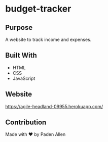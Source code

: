 # budget-tracker

## Purpose
A website to track income and expenses.

## Built With
* HTML
* CSS
* JavaScript

## Website
https://agile-headland-09955.herokuapp.com/

## Contribution
Made with ❤️ by Paden Allen
